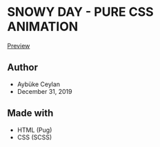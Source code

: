# SNOWY DAY - PURE CSS ANIMATION
[Preview](https://uvindubro.me/css-snow-effects/2)

## Author
- Aybüke Ceylan
- December 31, 2019

## Made with
- HTML (Pug)
- CSS (SCSS)